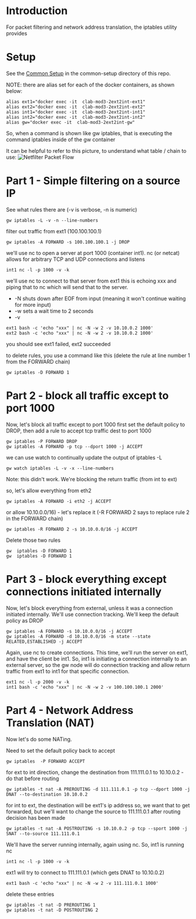 # Introduction

For packet filtering and network address translation, the iptables utility provides

# Setup

See the [Common Setup](../common-setup/README.md) in the common-setup directory of this repo.


NOTE: there are alias set for each of the docker containers, as shown below:

```
alias ext1="docker exec -it  clab-mod3-2ext2int-ext1"
alias ext2="docker exec -it  clab-mod3-2ext2int-ext2"
alias int1="docker exec -it  clab-mod3-2ext2int-int1"
alias int2="docker exec -it  clab-mod3-2ext2int-int2"
alias gw="docker exec -it  clab-mod3-2ext2int-gw"
```

So, when a command is shown like gw iptables, that is executing the command iptables inside of the gw container


It can be helpful to refer to this picture, to understand what table / chain to use:
![Netfilter Packet Flow](https://en.wikipedia.org/wiki/Netfilter#/media/File:Netfilter-packet-flow.svg)


# Part 1 - Simple filtering on a source IP


See what rules there are (-v is verbose, -n is numeric)
```
gw iptables -L -v -n --line-numbers
```

filter out traffic from ext1 (100.100.100.1)

```
gw iptables -A FORWARD -s 100.100.100.1 -j DROP
```

we'll use nc to open a server at port 1000 (container int1).  nc (or netcat) allows for arbitrary TCP and UDP connections and listens

```
int1 nc -l -p 1000 -v -k
```

we'll use nc to connect to that server from ext1 this is echoing xxx and piping that to nc which will send that to the server.
- -N shuts down after EOF from input (meaning it won't continue waiting for more input)
- -w sets a wait time to 2 seconds
- -v 

```
ext1 bash -c 'echo "xxx" | nc -N -w 2 -v 10.10.0.2 1000'
ext2 bash -c 'echo "xxx" | nc -N -w 2 -v 10.10.0.2 1000'
```

you should see ext1 failed, ext2 succeeded

to delete rules, you use a command like this (delete the rule at line number 1 from the FORWARD chain)

```
gw iptables -D FORWARD 1
```


# Part 2 - block all traffic except to port 1000

Now, let's block all traffic except to port 1000 first set the default policy to DROP, then add a rule to accept tcp traffic dest to port 1000

```
gw iptables -P FORWARD DROP
gw iptables -A FORWARD -p tcp --dport 1000 -j ACCEPT
```


we can use watch to continually update the output of iptables -L
```
gw watch iptables -L -v -x --line-numbers
```

Note: this didn't work.  We're blocking the return traffic (from int to ext)

so, let's allow everything from eth2
```
gw iptables -A FORWARD -i eth2 -j ACCEPT
```

or allow 10.10.0.0/16) - let's replace it (-R FORWARD 2 says to replace rule 2 in the FORWARD chain)
```
gw iptables -R FORWARD 2 -s 10.10.0.0/16 -j ACCEPT
```

Delete those two rules

```
gw  iptables -D FORWARD 1
gw  iptables -D FORWARD 1
```

# Part 3 - block everything except connections initiated internally

Now, let's block everything from external, unless it was a connection initiated internally.  We'll use connection tracking. We'll keep the default policy as DROP

```
gw iptables -A FORWARD -s 10.10.0.0/16 -j ACCEPT
gw iptables -A FORWARD -d 10.10.0.0/16 -m state --state RELATED,ESTABLISHED -j ACCEPT
```

Again, use nc to create connections.  This time, we'll run the server on ext1, and have the client be int1.  So, int1 is initiating a connection internally to an external server, so the gw node will do connection tracking and allow return traffic from ext1 to int1 for that specific connection.

```
ext1 nc -l -p 2000 -v -k
int1 bash -c 'echo "xxx" | nc -N -w 2 -v 100.100.100.1 2000'
```



# Part 4 - Network Address Translation (NAT)

Now let's do some NATing.  

Need to set the default policy back to accept
```
gw iptables  -P FORWARD ACCEPT
```


for ext to int direction, change the destination from 111.111.0.1 to 10.10.0.2 - do that before routing

```
gw iptables -t nat -A PREROUTING -d 111.111.0.1 -p tcp --dport 1000 -j DNAT --to-destination 10.10.0.2
```

for int to ext, the destination will be ext1's ip address so, we want that to get forwarded, but we'll want to change the source to 111.111.0.1 after routing decision has been made

```
gw iptables -t nat -A POSTROUTING -s 10.10.0.2 -p tcp --sport 1000 -j SNAT --to-source 111.111.0.1
```

We'll have the server running internally, again using nc.  So, int1 is running nc
```
int1 nc -l -p 1000 -v -k
```

ext1 will try to connect to 111.111.0.1 (which gets DNAT to 10.10.0.2)
```
ext1 bash -c 'echo "xxx" | nc -N -w 2 -v 111.111.0.1 1000'
```

delete these entries
```
gw iptables -t nat -D PREROUTING 1
gw iptables -t nat -D POSTROUTING 2
```





